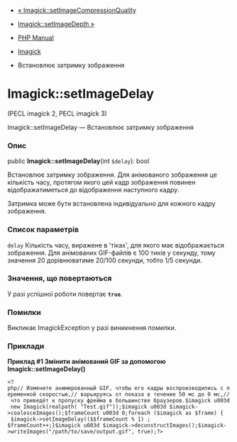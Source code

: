 - [«
Imagick::setImageCompressionQuality](imagick.setimagecompressionquality.md)
- [Imagick::setImageDepth »](imagick.setimagedepth.md)

- [PHP Manual](index.md)
- [Imagick](class.imagick.md)
- Встановлює затримку зображення

# Imagick::setImageDelay

(PECL imagick 2, PECL imagick 3)

Imagick::setImageDelay — Встановлює затримку зображення

### Опис

public **Imagick::setImageDelay**(int `$delay`): bool

Встановлює затримку зображення. Для анімованого зображення це
кількість часу, протягом якого цей кадр зображення повинен
відображатиметься до відображення наступного кадру.

Затримка може бути встановлена індивідуально для кожного кадру
зображення.

### Список параметрів

`delay`
Кількість часу, виражене в 'тіках', для якого має
відображається зображення. Для анімованих GIF-файлів є 100 тиків у
секунду, тому значення 20 дорівнюватиме 20/100 секунди, тобто 1/5
секунди.

### Значення, що повертаються

У разі успішної роботи повертає **`true`**.

### Помилки

Викликає ImagickException у разі виникнення помилки.

### Приклади

**Приклад #1 Змінити анімований GIF за допомогою
**Imagick::setImageDelay()****

` <?php// Измените анимированный GIF, чтобы его кадры воспроизводились с переменной скоростью,// варьируясь от показа в течение 50 мс до 0 мс,// что приведёт к пропуску фрейма в большинстве браузеров.$imagick u003d new Imagick(realpath( "Test.gif"));$imagick u003d $imagick->coalesceImages();$frameCount u003d 0;foreach ($imagick as $frame) {   $imagick->setImageDelay(($$frameCount % 1) ; $frameCount++;}$imagick u003d $imagick->deconstructImages();$imagick->writeImages("/path/to/save/output.gif", true);?> `
